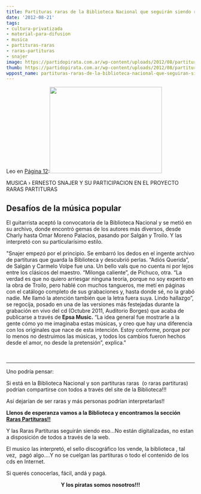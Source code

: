 ```yaml
---
title: Partituras raras de la Biblioteca Nacional que seguirán siendo raras
date: '2012-08-21'
tags:
- cultura-privatizada
- material-para-difusion
- musica
- partituras-raras
- raras-partituras
- snajer
image: https://partidopirata.com.ar/wp-content/uploads/2012/08/partitura-beethoven.jpg
thumb: https://partidopirata.com.ar/wp-content/uploads/2012/08/partitura-beethoven-150x150.jpg
wppost_name: partituras-raras-de-la-biblioteca-nacional-que-seguiran-siendo-raras
---
```


Leo en <a href="http://www.pagina12.com.ar/diario/suplementos/espectaculos/3-26193-2012-08-20.html" target="_blank">Página 12</a>:<a href="https://partidopirata.com.ar/wp-content/uploads/2012/08/partitura-beethoven.jpg"><img class="alignright size-full wp-image-6123" title="partitura-beethoven" src="https://partidopirata.com.ar/wp-content/uploads/2012/08/partitura-beethoven.jpg" alt="" width="300" height="230" /></a>

MUSICA › ERNESTO SNAJER Y SU PARTICIPACION EN EL PROYECTO RARAS PARTITURAS
<h2>Desafíos de la música popular</h2>
El guitarrista aceptó la convocatoria de la Biblioteca Nacional y se metió en su archivo, donde encontró gemas de los autores más diversos, desde Charly hasta Omar Moreno Palacios, pasando por Salgán y Troilo. Y las interpretó con su particularísimo estilo.

"Snajer empezó por el principio. Se embarró los dedos en el ingente archivo de partituras que guarda la Biblioteca y descubrió perlas. “Adiós Querida”, de Salgán y Carmelo Volpe fue una. Un bello vals que no cuenta ni por lejos entre los clásicos del maestro. “Milonga caliente”, de Pichuco, otra. “La verdad es que no quiero arriesgar ninguna teoría, porque no soy experto en la obra de Troilo, pero hablé con muchos tangueros, me metí en páginas con el catálogo completo de sus grabaciones y, hasta donde sé, no la grabó nadie. Me llamó la atención también que la letra fuera suya. Lindo hallazgo”, se regocija, posado en una de las versiones más festejadas durante la grabación en vivo del cd (Octubre 2011, Auditorio Borges) que acaba de publicarse a través de<strong> Epsa Music.</strong> “La idea general fue mostrarle a la gente cómo yo me imaginaba estas músicas, y creo que hay una diferencia con los originales que nace de esta intención. Estoy conforme, porque por lo menos no destruimos las músicas, y todos los cambios fueron hechos desde el amor, no desde la pretensión”, explica."

&nbsp;

<hr />

Uno podría pensar:

Si está en la Biblioteca Nacional y son partituras raras  (o raras partituras) podrian compartirse con todos a través del site de la Biblioteca!!!

Así dejarían de ser raras y más personas podrían interpretarlas!!

<strong>Llenos de esperanza vamos a la Biblioteca y encontramos la sección <a href="http://www.bn.gov.ar/raras-partituras" target="_blank">Raras Partituras!!</a></strong>

Y las Raras Partituras seguirán siendo eso...No están digitalizadas, no estan a disposición de todos a través de la web.

El musico las interpretó, el sello discográfico los vende, la biblioteca , tal vez,  pagó algo....Y no se cuelgan las partituras o todo el contenido de los cds en Internet.

Si querés conocerlas, fácil, andá y pagá.
<p style="text-align: center;"><strong>Y los piratas somos nosotros!!!</strong></p>
&nbsp;
